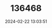 ---
title: "136468"
category: "Microakodontomys transitorius"
draft: false
date: 2024-02-22 13:03:51
languages:
  English: ["Transitional Colilargo"]
---